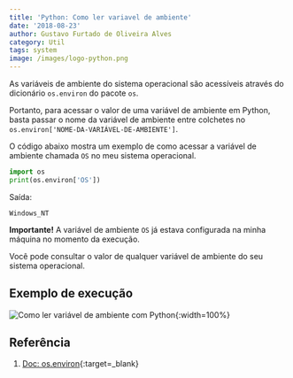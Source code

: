 ```yaml
---
title: 'Python: Como ler variavel de ambiente'
date: '2018-08-23'
author: Gustavo Furtado de Oliveira Alves
category: Util
tags: system
image: /images/logo-python.png
---
```


As variáveis de ambiente do sistema operacional são acessíveis através do dicionário `os.environ` do pacote `os`.

Portanto, para acessar o valor de uma variável de ambiente em Python,
basta passar o nome da variável de ambiente entre colchetes no `os.environ['NOME-DA-VARIÁVEL-DE-AMBIENTE']`.

O código abaixo mostra um exemplo de como acessar a variável de ambiente chamada `OS` no meu sistema operacional.

```python
import os
print(os.environ['OS'])
```

Saída:

```
Windows_NT
```

**Importante!** A variável de ambiente `OS` já estava configurada na minha máquina no momento da execução.

Você pode consultar o valor de qualquer variável de ambiente do seu sistema operacional.

## Exemplo de execução

![Como ler variável de ambiente com Python](/images/ler-variavel-de-ambiente.gif){:width=100%}

## Referência

1. [Doc: os.environ](https://docs.python.org/3/library/os.html#os.environ){:target=\_blank}